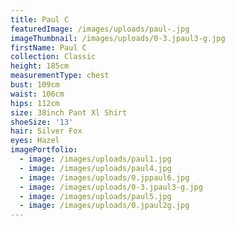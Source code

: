 ```yaml
---
title: Paul C
featuredImage: /images/uploads/paul-.jpg
imageThumbnail: /images/uploads/0-3.jpaul3-g.jpg
firstName: Paul C
collection: Classic
height: 185cm
measurementType: chest
bust: 109cm
waist: 106cm
hips: 112cm
size: 38inch Pant Xl Shirt
shoeSize: '13'
hair: Silver Fox
eyes: Hazel
imagePortfolio:
  - image: /images/uploads/paul1.jpg
  - image: /images/uploads/paul4.jpg
  - image: /images/uploads/0.jppaul6.jpg
  - image: /images/uploads/0-3.jpaul3-g.jpg
  - image: /images/uploads/paul5.jpg
  - image: /images/uploads/0.jpaul2g.jpg
---
```


